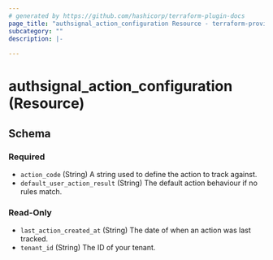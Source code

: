 ```yaml
---
# generated by https://github.com/hashicorp/terraform-plugin-docs
page_title: "authsignal_action_configuration Resource - terraform-provider-authsignal"
subcategory: ""
description: |-
  
---
```


# authsignal_action_configuration (Resource)





<!-- schema generated by tfplugindocs -->
## Schema

### Required

- `action_code` (String) A string used to define the action to track against.
- `default_user_action_result` (String) The default action behaviour if no rules match.

### Read-Only

- `last_action_created_at` (String) The date of when an action was last tracked.
- `tenant_id` (String) The ID of your tenant.
